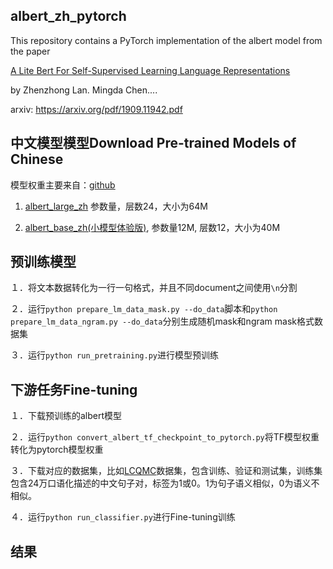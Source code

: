 ## albert_zh_pytorch

This repository contains a PyTorch implementation of the albert model from the paper 

[A Lite Bert For Self-Supervised Learning Language Representations](https://arxiv.org/pdf/1909.11942.pdf)

by Zhenzhong Lan. Mingda Chen....

arxiv: https://arxiv.org/pdf/1909.11942.pdf

## 中文模型模型Download Pre-trained Models of Chinese

模型权重主要来自：[github](https://github.com/brightmart/albert_zh)

1. [albert_large_zh](https://storage.googleapis.com/albert_zh/albert_large_zh.zip) 参数量，层数24，大小为64M

2. [albert_base_zh(小模型体验版)](https://storage.googleapis.com/albert_zh/albert_base_zh.zip), 参数量12M, 层数12，大小为40M

## 预训练模型

１．将文本数据转化为一行一句格式，并且不同document之间使用`\n`分割

２．运行`python prepare_lm_data_mask.py --do_data`脚本和`python prepare_lm_data_ngram.py --do_data`分别生成随机mask和ngram mask格式数据集

３．运行`python run_pretraining.py`进行模型预训练

## 下游任务Fine-tuning

１．下载预训练的albert模型

２．运行`python convert_albert_tf_checkpoint_to_pytorch.py`将TF模型权重转化为pytorch模型权重

３．下载对应的数据集，比如[LCQMC](https://drive.google.com/open?id=1HXYMqsXjmA5uIfu_SFqP7r_vZZG-m_H0)数据集，包含训练、验证和测试集，训练集包含24万口语化描述的中文句子对，标签为1或0。1为句子语义相似，0为语义不相似。

４．运行`python run_classifier.py`进行Fine-tuning训练

## 结果





